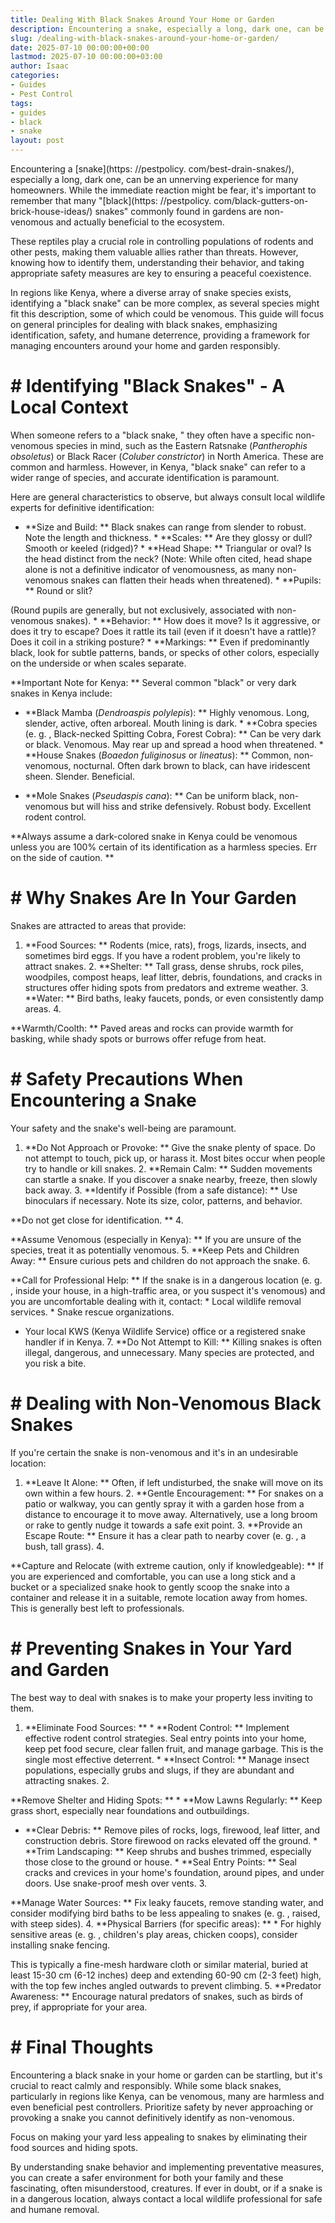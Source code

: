 ```yaml
---
title: Dealing With Black Snakes Around Your Home or Garden
description: Encountering a snake, especially a long, dark one, can be an unnerving experience for many homeowners. While the immediate reaction might be fear, it's...
slug: /dealing-with-black-snakes-around-your-home-or-garden/
date: 2025-07-10 00:00:00+00:00
lastmod: 2025-07-10 00:00:00+03:00
author: Isaac
categories:
- Guides
- Pest Control
tags:
- guides
- black
- snake
layout: post
---
```


Encountering a [snake](https: //pestpolicy. com/best-drain-snakes/), especially a long, dark one, can be an unnerving experience for many homeowners. While the immediate reaction might be fear, it's important to remember that many "[black](https: //pestpolicy. com/black-gutters-on-brick-house-ideas/) snakes" commonly found in gardens are non-venomous and actually beneficial to the ecosystem.

These reptiles play a crucial role in controlling populations of rodents and other pests, making them valuable allies rather than threats. However, knowing how to identify them, understanding their behavior, and taking appropriate safety measures are key to ensuring a peaceful coexistence.

In regions like Kenya, where a diverse array of snake species exists, identifying a "black snake" can be more complex, as several species might fit this description, some of which could be venomous. This guide will focus on general principles for dealing with black snakes, emphasizing identification, safety, and humane deterrence, providing a framework for managing encounters around your home and garden responsibly.

# # Identifying "Black Snakes" - A Local Context

When someone refers to a "black snake, " they often have a specific non-venomous species in mind, such as the Eastern Ratsnake (*Pantherophis obsoletus*) or Black Racer (*Coluber constrictor*) in North America. These are common and harmless. However, in Kenya, "black snake" can refer to a wider range of species, and accurate identification is paramount.

Here are general characteristics to observe, but always consult local wildlife experts for definitive identification:

* **Size and Build: ** Black snakes can range from slender to robust. Note the length and thickness. * **Scales: ** Are they glossy or dull? Smooth or keeled (ridged)? * **Head Shape: ** Triangular or oval? Is the head distinct from the neck? (Note: While often cited, head shape alone is not a definitive indicator of venomousness, as many non-venomous snakes can flatten their heads when threatened). * **Pupils: ** Round or slit?

(Round pupils are generally, but not exclusively, associated with non-venomous snakes). * **Behavior: ** How does it move? Is it aggressive, or does it try to escape? Does it rattle its tail (even if it doesn't have a rattle)? Does it coil in a striking posture? * **Markings: ** Even if predominantly black, look for subtle patterns, bands, or specks of other colors, especially on the underside or when scales separate.

**Important Note for Kenya: ** Several common "black" or very dark snakes in Kenya include:

* **Black Mamba (*Dendroaspis polylepis*): ** Highly venomous. Long, slender, active, often arboreal. Mouth lining is dark. * **Cobra species (e. g. , Black-necked Spitting Cobra, Forest Cobra): ** Can be very dark or black. Venomous. May rear up and spread a hood when threatened. * **House Snakes (*Boaedon fuliginosus* or *lineatus*): ** Common, non-venomous, nocturnal. Often dark brown to black, can have iridescent sheen. Slender. Beneficial.

* **Mole Snakes (*Pseudaspis cana*): ** Can be uniform black, non-venomous but will hiss and strike defensively. Robust body. Excellent rodent control.

**Always assume a dark-colored snake in Kenya could be venomous unless you are 100% certain of its identification as a harmless species. Err on the side of caution. **

# # Why Snakes Are In Your Garden

Snakes are attracted to areas that provide:

1. **Food Sources: ** Rodents (mice, rats), frogs, lizards, insects, and sometimes bird eggs. If you have a rodent problem, you're likely to attract snakes. 2. **Shelter: ** Tall grass, dense shrubs, rock piles, woodpiles, compost heaps, leaf litter, debris, foundations, and cracks in structures offer hiding spots from predators and extreme weather. 3. **Water: ** Bird baths, leaky faucets, ponds, or even consistently damp areas. 4.

**Warmth/Coolth: ** Paved areas and rocks can provide warmth for basking, while shady spots or burrows offer refuge from heat.

# # Safety Precautions When Encountering a Snake

Your safety and the snake's well-being are paramount.

1. **Do Not Approach or Provoke: ** Give the snake plenty of space. Do not attempt to touch, pick up, or harass it. Most bites occur when people try to handle or kill snakes. 2. **Remain Calm: ** Sudden movements can startle a snake. If you discover a snake nearby, freeze, then slowly back away. 3. **Identify if Possible (from a safe distance): ** Use binoculars if necessary. Note its size, color, patterns, and behavior.

**Do not get close for identification. ** 4.

**Assume Venomous (especially in Kenya): ** If you are unsure of the species, treat it as potentially venomous. 5. **Keep Pets and Children Away: ** Ensure curious pets and children do not approach the snake. 6.

**Call for Professional Help: ** If the snake is in a dangerous location (e. g. , inside your house, in a high-traffic area, or you suspect it's venomous) and you are uncomfortable dealing with it, contact: * Local wildlife removal services. * Snake rescue organizations.

* Your local KWS (Kenya Wildlife Service) office or a registered snake handler if in Kenya. 7. **Do Not Attempt to Kill: ** Killing snakes is often illegal, dangerous, and unnecessary. Many species are protected, and you risk a bite.

# # Dealing with Non-Venomous Black Snakes

If you're certain the snake is non-venomous and it's in an undesirable location:

1. **Leave It Alone: ** Often, if left undisturbed, the snake will move on its own within a few hours. 2. **Gentle Encouragement: ** For snakes on a patio or walkway, you can gently spray it with a garden hose from a distance to encourage it to move away. Alternatively, use a long broom or rake to gently nudge it towards a safe exit point. 3. **Provide an Escape Route: ** Ensure it has a clear path to nearby cover (e. g. , a bush, tall grass). 4.

**Capture and Relocate (with extreme caution, only if knowledgeable): ** If you are experienced and comfortable, you can use a long stick and a bucket or a specialized snake hook to gently scoop the snake into a container and release it in a suitable, remote location away from homes. This is generally best left to professionals.

# # Preventing Snakes in Your Yard and Garden

The best way to deal with snakes is to make your property less inviting to them.

1. **Eliminate Food Sources: ** * **Rodent Control: ** Implement effective rodent control strategies. Seal entry points into your home, keep pet food secure, clear fallen fruit, and manage garbage. This is the single most effective deterrent. * **Insect Control: ** Manage insect populations, especially grubs and slugs, if they are abundant and attracting snakes. 2.

**Remove Shelter and Hiding Spots: ** * **Mow Lawns Regularly: ** Keep grass short, especially near foundations and outbuildings.

* **Clear Debris: ** Remove piles of rocks, logs, firewood, leaf litter, and construction debris. Store firewood on racks elevated off the ground. * **Trim Landscaping: ** Keep shrubs and bushes trimmed, especially those close to the ground or house. * **Seal Entry Points: ** Seal cracks and crevices in your home's foundation, around pipes, and under doors. Use snake-proof mesh over vents. 3.

**Manage Water Sources: ** Fix leaky faucets, remove standing water, and consider modifying bird baths to be less appealing to snakes (e. g. , raised, with steep sides). 4. **Physical Barriers (for specific areas): ** * For highly sensitive areas (e. g. , children's play areas, chicken coops), consider installing snake fencing.

This is typically a fine-mesh hardware cloth or similar material, buried at least 15-30 cm (6-12 inches) deep and extending 60-90 cm (2-3 feet) high, with the top few inches angled outwards to prevent climbing. 5. **Predator Awareness: ** Encourage natural predators of snakes, such as birds of prey, if appropriate for your area.

# # Final Thoughts

Encountering a black snake in your home or garden can be startling, but it's crucial to react calmly and responsibly. While some black snakes, particularly in regions like Kenya, can be venomous, many are harmless and even beneficial pest controllers. Prioritize safety by never approaching or provoking a snake you cannot definitively identify as non-venomous.

Focus on making your yard less appealing to snakes by eliminating their food sources and hiding spots.

By understanding snake behavior and implementing preventative measures, you can create a safer environment for both your family and these fascinating, often misunderstood, creatures. If ever in doubt, or if a snake is in a dangerous location, always contact a local wildlife professional for safe and humane removal.

